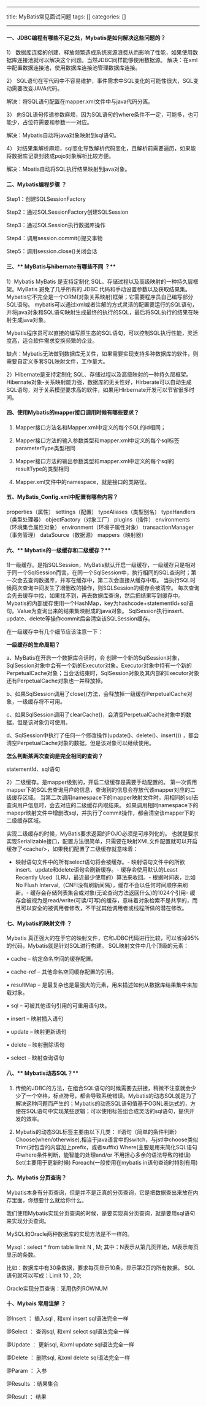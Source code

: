 
--- 
title:  MyBatis常见面试问题 
tags: []
categories: [] 

---
#### 一、**JDBC编程有哪些不足之处，Mybatis是如何解决这些问题的？**

1） 数据库连接的创建、释放频繁造成系统资源浪费从而影响了性能，如果使用数据库连接池就可以解决这个问题。当然JDBC同样能够使用数据源。 解决：在xml中配置数据连接池，使用数据库连接池管理数据库连接。

2） SQL语句在写代码中不容易维护，事件需求中SQL变化的可能性很大，SQL变动需要改变JAVA代码。

解决：将SQL语句配置在mapper.xml文件中与java代码分离。

3） 向SQL语句传递参数麻烦，因为SQL语句的where条件不一定，可能多，也可能少，占位符需要和参数一一对应。

解决：Mybatis自动将java对象映射到sql语句。

4） 对结果集解析麻烦，sql变化导致解析代码变化，且解析前需要遍历，如果能将数据库记录封装成pojo对象解析比较方便。

解决：Mbatis自动将SQL执行结果映射到java对象。

#### 二、**Mybatis编程步骤 ？**

Step1：创建SQLSessionFactory

Step2：通过SQLSessionFactory创建SQLSession

Step3：通过SQLSession执行数据库操作

Step4：调用session.commit()提交事物

Step5：调用session.close()关闭会话

#### 三、** MyBatis与hibernate有哪些不同 ？**

1）Mybatis MyBatis 是支持定制化 SQL、存储过程以及高级映射的一种持久层框架。MyBatis 避免了几乎所有的 JDBC 代码和手动设置参数以及获取结果集。Mybatis它不完全是一个ORM(对象关系映射)框架；它需要程序员自己编写部分SQL语句。 mybatis可以通过xml或者注解的方式灵活的配置要运行的SQL语句，并将java对象和SQL语句映射生成最终的执行的SQL，最后将SQL执行的结果在映射生成java对象。

Mybatis程序员可以直接的编写原生态的SQL语句，可以控制SQL执行性能，灵活度高，适合软件需求变换频繁的企业。

缺点：Mybatis无法做到数据库无关性，如果需要实现支持多种数据库的软件，则需要自定义多套SQL映射文件，工作量大。

2）Hibernate是支持定制化 SQL、存储过程以及高级映射的一种持久层框架。 Hibernate对象-关系映射能力强，数据库的无关性好，Hirberate可以自动生成SQL语句，对于关系模型要求高的软件，如果用HIrbernate开发可以节省很多时间。

#### 四、**使用Mybatis的mapper接口调用时候有哪些要求？**

1) Mapper接口方法名和Mapper.xml中定义的每个SQL的id相同；

2) Mapper接口方法的输入参数类型和mapper.xml中定义的每个sql标签parameterType类型相同

3) Mapper接口方法的输出参数类型和mapper.xml中定义的每个sql的resultType的类型相同

4) Mapper.xml文件中的namespace，就是接口的类路径。

#### 五、**MyBatis_Config.xml中配置有哪些内容？**

properties（属性） settings（配置） typeAliases（类型别名） typeHandlers（类型处理器） objectFactory（对象工厂） plugins（插件） environments（环境集合属性对象） environment（环境子属性对象） transactionManager（事务管理） dataSource（数据源） mappers（映射器）

#### 六、** Mybatis的一级缓存和二级缓存？**

1)一级缓存。是指SQLSession，MyBatis默认开启一级缓存，一级缓存只是相对于同一个SqlSession而言，在同一个SqlSession中，执行相同的SQL查询时；第一次会去查询数据库，并写在缓存中，第二次会直接从缓存中取。 当执行SQL时候两次查询中间发生了增删改的操作，则SQLSession的缓存会被清空。 每次查询会先去缓存中找，如果找不到，再去数据库查询，然后把结果写到缓存中。 Mybatis的内部缓存使用一个HashMap，key为hashcode+statementId+sql语句。Value为查询出来的结果集映射成的java对象。 SqlSession执行insert、update、delete等操作commit后会清空该SQLSession缓存。

在一级缓存中有几个细节应该注意一下：

**一级缓存的生命周期？**

a、MyBatis在开启一个数据库会话时，会 创建一个新的SqlSession对象，SqlSession对象中会有一个新的Executor对象。Executor对象中持有一个新的PerpetualCache对象；当会话结束时，SqlSession对象及其内部的Executor对象还有PerpetualCache对象也一并释放掉。

b、如果SqlSession调用了close()方法，会释放掉一级缓存PerpetualCache对象，一级缓存将不可用。

c、如果SqlSession调用了clearCache()，会清空PerpetualCache对象中的数据，但是该对象仍可使用。

d、SqlSession中执行了任何一个修改操作(update()、delete()、insert()) ，都会清空PerpetualCache对象的数据，但是该对象可以继续使用。

**怎么判断某两次查询是完全相同的查询？**

statementId、sql语句

2）二级缓存。是mapper级别的，开启二级缓存是需要手动配置的。 第一次调用mapper下的SQL去查询用户的信息，查询到的信息会存放代该mapper对应的二级缓存区域。 当第二次调用namespace下的mapper映射文件时，用相同的sql去查询用户信息时，会去对应的二级缓存内取结果。 如果调用相同namespace下的mapepr映射文件中增删改sql，并执行了commit操作，都会清空该mapper下的二级缓存区域。

实现二级缓存的时候，MyBatis要求返回的POJO必须是可序列化的。 也就是要求实现Serializable接口，配置方法很简单，只需要在映射XML文件配置就可以开启缓存了&lt;cache/&gt;，如果我们配置了二级缓存就意味着：
- 映射语句文件中的所有select语句将会被缓存。- 映射语句文件中的所欲insert、update和delete语句会刷新缓存。- 缓存会使用默认的Least Recently Used（LRU，最近最少使用的）算法来收回。- 根据时间表，比如No Flush Interval,（CNFI没有刷新间隔），缓存不会以任何时间顺序来刷新。- 缓存会存储列表集合或对象(无论查询方法返回什么)的1024个引用- 缓存会被视为是read/write(可读/可写)的缓存，意味着对象检索不是共享的，而且可以安全的被调用者修改，不干扰其他调用者或线程所做的潜在修改。
#### 七、**Mybatis的映射文件 ？**

Mybatis 真正强大的在于它的映射文件，它和JDBC代码进行比较，可以省掉95%的代码，Mybatis就是针对SQL进行构建。 SQL映射文件中几个顶级的元素：

• cache – 给定命名空间的缓存配置。

• cache-ref – 其他命名空间缓存配置的引用。

• resultMap – 是最复杂也是最强大的元素，用来描述如何从数据库结果集中来加载对象。

• sql – 可被其他语句引用的可重用语句块。

• insert – 映射插入语句

• update – 映射更新语句

• delete – 映射删除语句

• select – 映射查询语句

#### 八、** Mybatis动态SQL？**

1) 传统的JDBC的方法，在组合SQL语句的时候需要去拼接，稍微不注意就会少少了一个空格，标点符号，都会导致系统错误。Mybatis的动态SQL就是为了解决这种问题而产生的；Mybatis的动态SQL语句值基于OGNL表达式的，方便在SQL语句中实现某些逻辑；可以使用标签组合成灵活的sql语句，提供开发的效率。

2) Mybatis的动态SQL标签主要由以下几类： If语句（简单的条件判断） Choose(when/otherwise),相当于java语言中的switch，与jstl中choose类似 Trim(对包含的内容加上prefix，或者suffix) Where(主要是用来简化SQL语句中where条件判断，能智能的处理and/or 不用担心多余的语法导致的错误) Set(主要用于更新时候) Foreach(一般使用在mybatis in语句查询时特别有用)

#### 九、**Mybatis 分页查询？**

Mybatis本身有分页查询，但是并不是正真的分页查询，它是把数据查出来放在内存里面，你想要什么就给你什么。

我们使用Mybatis实现分页查询的时候，是要实现真分页查询，就是要用sql语句来实现分页查询。

MySQL和Oracle两种数据库的实现方法是不一样的。

Mysql：select * from table limit N , M; 其中：N表示从第几页开始，M表示每页显示的条数。

比如：数据库中有30条数据，要求每页显示10条，显示第2页的所有数据。 SQL语句就可以写成：Limit 10 , 20;

Oracle实现分页查询：采用伪列ROWNUM

#### 十、**Mybais 常用注解 ？**

@Insert ： 插入sql , 和xml insert sql语法完全一样

@Select ： 查询sql, 和xml select sql语法完全一样

@Update ： 更新sql, 和xml update sql语法完全一样

@Delete ： 删除sql, 和xml delete sql语法完全一样

@Param ： 入参

@Results ：结果集合

@Result ： 结果
